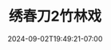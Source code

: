 ---
title: 绣春刀2竹林戏
date: 2024-09-02T19:49:21-07:00
draft: false
location: 
img_url: https://cdn-image2.fengrin.me/2024-09-02-xiuchundao2-zhulin.png
original_fn: ""
tags:
- 电影
- 绣春刀2

---